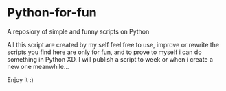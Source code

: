 # Python-for-fun
A reposiory of simple and funny scripts on Python

All this script are created by my self feel free to use, improve or rewrite the scripts you find here 
are only for fun, and to prove to myself i can do something in Python XD.
I will publish a script to week or when i create a new one meanwhile...  

Enjoy it :) 
